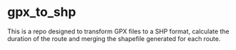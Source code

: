 # gpx_to_shp
This is a repo designed to transform GPX files to a SHP format, calculate the duration of the route and merging the shapefile generated for each route.
